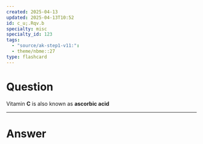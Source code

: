 ```yaml
---
created: 2025-04-13
updated: 2025-04-13T10:52
id: c_u;.Rqv.b
specialty: misc
specialty_id: 123
tags:
  - "source/ak-step1-v11:": 
  - theme/nbme::27
type: flashcard
---
```


# Question
Vitamin **C** is also known as **ascorbic acid**

---

# Answer
